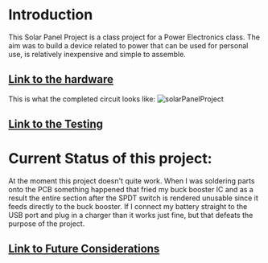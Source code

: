 # Introduction
This Solar Panel Project is a class project for a Power Electronics class. The aim was to build a device related to power that can be used for personal use, is relatively inexpensive and simple to assemble.

## [Link to the hardware](https://github.com/PhongTPham/Solar-Panel-Project/wiki/Main-Page#hardware)


This is what the completed circuit looks like:
![solarPanelProject](https://user-images.githubusercontent.com/49416883/84355762-02d28e00-ab78-11ea-828d-83197e9c9317.jpeg)

## [Link to the Testing](https://github.com/PhongTPham/Solar-Panel-Project/wiki/Main-Page#testing)

# Current Status of this project:
At the moment this project doesn't quite work. When I was soldering parts onto the PCB something happened that fried my buck booster IC and as a result the entire section after the SPDT switch is rendered unusable since it feeds directly to the buck booster. If I connect my battery straight to the USB port and plug in a charger than it works just fine, but that defeats the purpose of the project.

## [Link to Future Considerations](https://github.com/PhongTPham/Solar-Panel-Project/wiki/Main-Page#future-considerations)
